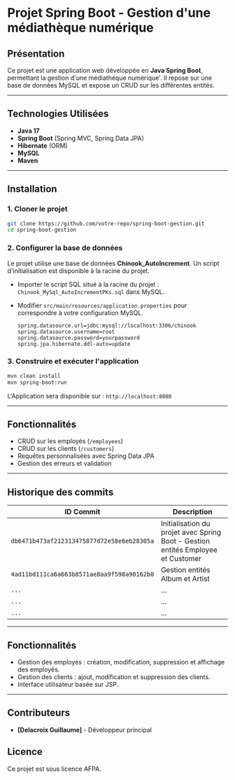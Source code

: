 # Projet Spring Boot - Gestion d'une médiathèque numérique

## Présentation

Ce projet est une application web développée en **Java Spring Boot**, permettant la gestion d'une médiathéque numérique'. Il repose sur une base de données MySQL et expose un CRUD sur les différentes entités.

---

## Technologies Utilisées

- **Java 17**
- **Spring Boot** (Spring MVC, Spring Data JPA)
- **Hibernate** (ORM)
- **MySQL**
- **Maven**

---

## Installation

### 1. Cloner le projet

```bash
git clone https://github.com/votre-repo/spring-boot-gestion.git
cd spring-boot-gestion
```

### 2. Configurer la base de données

Le projet utilise une base de données **Chinook_AutoIncrement**. Un script d'initialisation est disponible à la racine du projet.

- Importer le script SQL situé à la racine du projet : `Chinook_MySql_AutoIncrementPKs.sql` dans MySQL.
- Modifier `src/main/resources/application.properties` pour correspondre à votre configuration MySQL.

  ```properties
  spring.datasource.url=jdbc:mysql://localhost:3306/chinook
  spring.datasource.username=root
  spring.datasource.password=yourpassword
  spring.jpa.hibernate.ddl-auto=update
  ```

### 3. **Construire et exécuter l'application**

```bash
mvn clean install
mvn spring-boot:run
```

L'Application sera disponible sur : `http://localhost:8080`

---

## Fonctionnalités

- CRUD sur les employés (`/employees`)
- CRUD sur les clients (`/customers`)
- Requêtes personnalisées avec Spring Data JPA
- Gestion des erreurs et validation

---

## Historique des commits

| ID Commit                                  | Description                                                                      |
| ------------------------------------------ | -------------------------------------------------------------------------------- |
| `db6471b473af212313475877d72e58e6eb28305a` | Initialisation du projet avec Spring Boot - Gestion entités Employee et Customer |
| `4ad11bd111ca6a663b8571ae8aa9f598a90162b0` | Gestion entités Album et Artist                                                  |
| `...`                                      | ...                                                                              |
| `...`                                      | ...                                                                              |
| `...`                                      | ...                                                                              |

---

## Fonctionnalités

- Gestion des employés : création, modification, suppression et affichage des employés.
- Gestion des clients : ajout, modification et suppression des clients.
- Interface utilisateur basée sur JSP.

---

## Contributeurs

- **[Delacroix Guillaume]** - Développeur principal

## Licence

Ce projet est sous licence AFPA.
